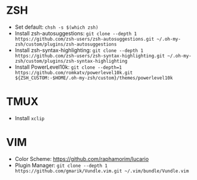 # ZSH
- Set default: `chsh -s $(which zsh)`
- Install zsh-autosuggestions: `git clone --depth 1 https://github.com/zsh-users/zsh-autosuggestions.git ~/.oh-my-zsh/custom/plugins/zsh-autosuggestions`
- Install zsh-syntax-highlighting: `git clone --depth 1 https://github.com/zsh-users/zsh-syntax-highlighting.git ~/.oh-my-zsh/custom/plugins/zsh-syntax-highlighting`
- Install PowerLevel10k: `git clone --depth=1 https://github.com/romkatv/powerlevel10k.git ${ZSH_CUSTOM:-$HOME/.oh-my-zsh/custom}/themes/powerlevel10k`

# TMUX
- Install `xclip`

# VIM
- Color Scheme: https://github.com/raphamorim/lucario
- Plugin Manager: `git clone --depth 1 https://github.com/gmarik/Vundle.vim.git ~/.vim/bundle/Vundle.vim`

